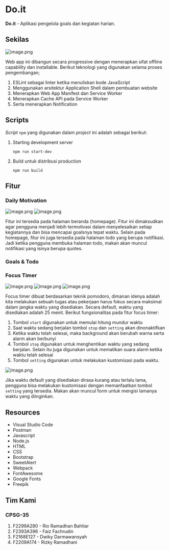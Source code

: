 # Do.it

**Do.it** - Aplikasi pengelola goals dan kegiatan harian.

## Sekilas

![image.png](https://github.com/ramadanriz/do-it/blob/677ab9c4b3df9767664ea6cb17f4863506a28387/readme%20image/homepage.PNG)

Web app ini dibangun secara progressive dengan menerapkan sifat offline capability dan installable. Berikut teknologi yang digunakan selama proses pengembangan;

1. ESLint sebagai linter ketika menuliskan kode JavaScript
2. Menggunakan arsitektur Application Shell dalam pembuatan website
3. Menerapkan Web App Manifest dan Service Worker
4. Menerapkan Cache API pada Service Worker
5. Serta menerapkan Notification

## Scripts

*Script* `npm` yang digunakan dalam *project* ini adalah sebagai berikut:

1. Starting development server

   `npm run start-dev`

2. Build untuk distribusi production

   `npm run build`

## Fitur

### Daily Motivation

![image.png](https://github.com/ramadanriz/do-it/blob/17086a08a5d05ee10c8f8e78fc2736ad8cc644e3/readme%20image/daily_motivation%20(1).png) ![image.png](https://github.com/ramadanriz/do-it/blob/17086a08a5d05ee10c8f8e78fc2736ad8cc644e3/readme%20image/daily_motivation_2.png)

Fitur ini tersedia pada halaman beranda (homepage). Fitur ini dimaksudkan agar pengguna menjadi lebih termotivasi dalam menyelesaikan setiap kegiatannya dan bisa mencapai goalsnya tepat waktu. Selain pada homepage, fitur ini juga tersedia pada halaman todo yang berupa notifikasi. Jadi ketika pengguna membuka halaman todo, makan akan muncul notifikasi yang isinya berupa quotes.

### Goals & Todo

### Focus Timer

![image.png](https://github.com/ramadanriz/do-it/blob/d883556f0f3cd894a5a7595840578ddc8fd40b67/readme%20image/timer_1%20(1).png) ![image.png](https://github.com/ramadanriz/do-it/blob/d883556f0f3cd894a5a7595840578ddc8fd40b67/readme%20image/timer_2%20(1).png) ![image.png](https://github.com/ramadanriz/do-it/blob/d883556f0f3cd894a5a7595840578ddc8fd40b67/readme%20image/timer_4%20(1).png)

Focus timer dibuat berdasarkan teknik pomodoro, dimanan idenya adalah kita melakukan sebuah tugas atau pekerjaan harus fokus secara maksimal dalam jangka waktu yang disediakan. Secara default, waktu yang disediakan adalah 25 menit. Berikut fungsionalitas pada fitur focus timer:

1. Tombol `start` digunakan untuk memulai hitung mundur waktu
2. Saat waktu sedang berjalan tombol `stop` dan `setting` akan dinonaktifkan
3. Ketika waktu telah selesai, maka background akan berubah warna serta alarm akan berbunyi
4. Tombol `stop` digunakan untuk menghentikan waktu yang sedang berjalan. Selain itu juga digunakan untuk mematikan suara alarm ketika waktu telah selesai
5. Tombol `setting` digunakan untuk melakukan kustomisasi pada waktu.

![image.png](https://github.com/ramadanriz/do-it/blob/fd00e7a4f4648b34e73c5cf438af08daa5cf482b/readme%20image/timer_3.PNG)

Jika waktu default yang disediakan dirasa kurang atau terlalu lama, pengguna bisa melakukan kustomisasi dengan memanfaatkan tombol `setting` yang tersedia. Makan akan muncul form untuk mengisi lamanya waktu yang diinginkan.

## Resources

- Visual Studio Code
- Postman
- Javascript
- Node.js
- HTML
- CSS
- Bootstrap
- SweetAlert
- Webpack
- FontAwesome
- Google Fonts
- Freepik

## Tim Kami

### CPSG-35
1. F2299A280 - Rio Ramadhan Bahtiar
2. F2393A396 - Faiz Fachrudin 
3. F2168E127 - Dwiky Darmawansyah
4. F2209A174 - Rizky Ramadhani
